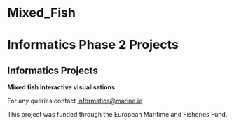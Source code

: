 # Mixed_Fish
<h1>Informatics Phase 2 Projects</h1>
  <p><b><h2>Informatics Projects</h2></b></p>
  <p><b>Mixed fish interactive visualisations</b></p>

For any queries contact <informatics@marine.ie>
 <p>This project was funded through the European Maritime and Fisheries Fund.</p> 
